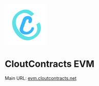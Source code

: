 [![CCSLOGO](https://raw.githubusercontent.com/CloutContracts/cloutcontracts.github.io/main/assets/images/c-128x128.png)](https://cloutcontracts.net)
# CloutContracts EVM

Main URL: [evm.cloutcontracts.net](evm.cloutcontracts.net)
